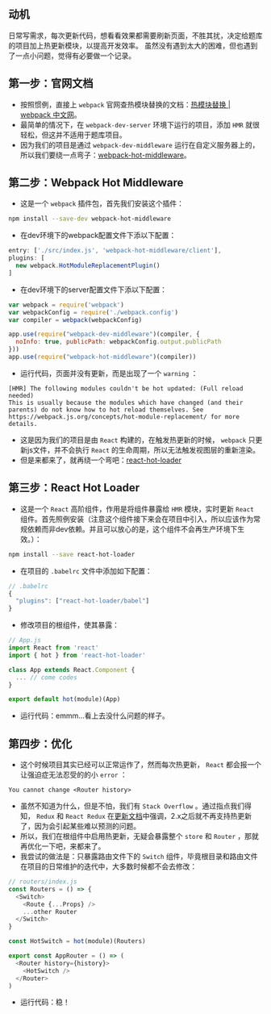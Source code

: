 ## 动机
日常写需求，每次更新代码，想看看效果都需要刷新页面，不胜其扰，决定给题库的项目加上热更新模块，以提高开发效率。
虽然没有遇到太大的困难，但也遇到了一点小问题，觉得有必要做一个记录。

## 第一步：官网文档
- 按照惯例，直接上 `webpack` 官网查热模块替换的文档：[热模块替换 | webpack 中文网](https://www.webpackjs.com/guides/hot-module-replacement/)。
- 最简单的情况下，在 `webpack-dev-server` 环境下运行的项目，添加 `HMR` 就很轻松，但这并不适用于题库项目。
- 因为我们的项目是通过 `webpack-dev-middleware` 运行在自定义服务器上的，所以我们要绕一点弯子：[webpack-hot-middleware](https://github.com/webpack-contrib/webpack-hot-middleware)。

## 第二步：Webpack Hot Middleware
- 这是一个 `webpack` 插件包，首先我们安装这个插件：
```bash
npm install --save-dev webpack-hot-middleware
```

- 在dev环境下的webpack配置文件下添以下配置：
```js
entry: ['./src/index.js', 'webpack-hot-middleware/client'],
plugins: [
  new webpack.HotModuleReplacementPlugin()
]
```
- 在dev环境下的server配置文件下添以下配置：
```js
var webpack = require('webpack')
var webpackConfig = require('./webpack.config')
var compiler = webpack(webpackConfig)

app.use(require("webpack-dev-middleware")(compiler, {
  noInfo: true, publicPath: webpackConfig.output.publicPath
}))
app.use(require("webpack-hot-middleware")(compiler))
```
- 运行代码，页面并没有更新，而是出现了一个 `warning` ：
```plain text
[HMR] The following modules couldn't be hot updated: (Full reload needed)
This is usually because the modules which have changed (and their parents) do not know how to hot reload themselves. See https://webpack.js.org/concepts/hot-module-replacement/ for more details.
```
- 这是因为我们的项目是由 `React` 构建的，在触发热更新的时候， `webpack` 只更新js文件，并不会执行 `React` 的生命周期，所以无法触发视图层的重新渲染。
- 但是来都来了，就再绕一个弯吧：[react-hot-loader](https://github.com/gaearon/react-hot-loader/)

## 第三步：React Hot Loader
- 这是一个 `React` 高阶组件，作用是将组件暴露给 `HMR` 模块，实时更新 `React` 组件。首先照例安装（注意这个组件接下来会在项目中引入，所以应该作为常规依赖而非dev依赖。并且可以放心的是，这个组件不会再生产环境下生效。）：
```bash
npm install --save react-hot-loader
```
- 在项目的 `.babelrc` 文件中添加如下配置：
```js
// .babelrc
{
  "plugins": ["react-hot-loader/babel"]
}
```
- 修改项目的根组件，使其暴露：
```js
// App.js
import React from 'react'
import { hot } from 'react-hot-loader'

class App extends React.Component {
  ... // come codes
}

export default hot(module)(App)
```
- 运行代码：emmm...看上去没什么问题的样子。

## 第四步：优化
- 这个时候项目其实已经可以正常运作了，然而每次热更新， `React` 都会报一个让强迫症无法忍受的的小 `error` ：
```plain text
You cannot change <Router history>
```
- 虽然不知道为什么，但是不怕，我们有 `Stack Overflow` 。通过指点我们得知， `Redux` 和 `React Redux` 在[更新文档](https://github.com/reduxjs/react-redux/releases/tag/v2.0.0)中强调，2.x之后就不再支持热更新了，因为会引起某些难以预测的问题。
- 所以，我们在根组件中启用热更新，无疑会暴露整个 `store` 和 `Router` ，那就再优化一下吧，来都来了。
- 我尝试的做法是：只暴露路由文件下的 `Switch` 组件，毕竟根目录和路由文件在项目的日常维护的迭代中，大多数时候都不会去修改：
```js
// routers/index.js
const Routers = () => {
  <Switch>
    <Route {...Props} />
    ...other Router
  </Switch>
}

const HotSwitch = hot(module)(Routers)

export const AppRouter = () => (
  <Router history={history}>
    <HotSwitch />
  </Router>
)
```
- 运行代码：稳！
